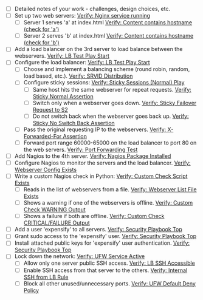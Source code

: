 - [ ] Detailed notes of your work - challenges, design choices, etc.
- [ ] Set up two web servers: [Verify: Nginx service running](https://github.com/jkatigb/expint/blob/main/ansible/tests/test_webservers.yml#L22)
    - [ ] Server 1 serves 'a' at index.html [Verify: Content contains hostname (check for 'a')](https://github.com/jkatigb/expint/blob/main/ansible/tests/test_webservers.yml#L44)
    - [ ] Server 2 serves 'b' at index.html [Verify: Content contains hostname (check for 'b')](https://github.com/jkatigb/expint/blob/main/ansible/tests/test_webservers.yml#L44)
- [ ] Add a load balancer on the 3rd server to load balance between the webservers. [Verify: LB Test Play Start](https://github.com/jkatigb/expint/blob/main/ansible/tests/test_loadbalancer.yml#L49)
- [ ] Configure the load balancer: [Verify: LB Test Play Start](https://github.com/jkatigb/expint/blob/main/ansible/tests/test_loadbalancer.yml#L49)
    - [ ] Choose and implement a balancing scheme (round robin, random, load based, etc.). [Verify: SRVID Distribution](https://github.com/jkatigb/expint/blob/main/ansible/tests/test_loadbalancer.yml#L90)
    - [ ] Configure sticky sessions: [Verify: Sticky Sessions (Normal) Play](https://github.com/jkatigb/expint/blob/main/ansible/tests/test_loadbalancer.yml#L145)
        - [ ] Same host hits the same webserver for repeat requests. [Verify: Sticky Normal Assertion](https://github.com/jkatigb/expint/blob/main/ansible/tests/test_loadbalancer.yml#L174)
        - [ ] Switch only when a webserver goes down. [Verify: Sticky Failover Request to S2](https://github.com/jkatigb/expint/blob/main/ansible/tests/test_loadbalancer.yml#L208)
        - [ ] Do not switch back when the webserver goes back up. [Verify: Sticky No Switch Back Assertion](https://github.com/jkatigb/expint/blob/main/ansible/tests/test_loadbalancer.yml#L283)
    - [ ] Pass the original requesting IP to the webservers. [Verify: X-Forwarded-For Assertion](https://github.com/jkatigb/expint/blob/main/ansible/tests/test_loadbalancer.yml#L132)
    - [ ] Forward port range 60000-65000 on the load balancer to port 80 on the web servers. [Verify: Port Forwarding Test](https://github.com/jkatigb/expint/blob/main/ansible/tests/test_loadbalancer.yml#L62)
- [ ] Add Nagios to the 4th server. [Verify: Nagios Package Installed](https://github.com/jkatigb/expint/blob/main/ansible/tests/test_monitoring.yml#L23)
- [ ] Configure Nagios to monitor the servers and the load balancer. [Verify: Webserver Config Exists](https://github.com/jkatigb/expint/blob/main/ansible/tests/test_monitoring.yml#L45) <!-- Also see LB config check L56 -->
- [ ] Write a custom Nagios check in Python: [Verify: Custom Check Script Exists](https://github.com/jkatigb/expint/blob/main/ansible/tests/test_monitoring.yml#L67)
    - [ ] Reads in the list of webservers from a file. [Verify: Webserver List File Exists](https://github.com/jkatigb/expint/blob/main/ansible/tests/test_monitoring.yml#L85)
    - [ ] Shows a warning if one of the webservers is offline. [Verify: Custom Check WARNING Output](https://github.com/jkatigb/expint/blob/main/ansible/tests/test_monitoring.yml#L125)
    - [ ] Shows a failure if both are offline. [Verify: Custom Check CRITICAL/FAILURE Output](https://github.com/jkatigb/expint/blob/main/ansible/tests/test_monitoring.yml#L163)
- [ ] Add a user 'expensify' to all servers. [Verify: Security Playbook Top](https://github.com/jkatigb/expint/blob/main/ansible/tests/test_security.yml#L1) <!-- User setup implicitly tested -->
- [ ] Grant sudo access to the 'expensify' user. [Verify: Security Playbook Top](https://github.com/jkatigb/expint/blob/main/ansible/tests/test_security.yml#L1) <!-- User setup implicitly tested -->
- [ ] Install attached public keys for 'expensify' user authentication. [Verify: Security Playbook Top](https://github.com/jkatigb/expint/blob/main/ansible/tests/test_security.yml#L1) <!-- User setup implicitly tested -->
- [ ] Lock down the network: [Verify: UFW Service Active](https://github.com/jkatigb/expint/blob/main/ansible/tests/test_security.yml#L31)
    - [ ] Allow only one server public SSH access. [Verify: LB SSH Accessible](https://github.com/jkatigb/expint/blob/main/ansible/tests/test_security.yml#L67) <!-- Non-LB SSH Inaccessible L131 -->
    - [ ] Enable SSH access from that server to the others. [Verify: Internal SSH from LB Rule](https://github.com/jkatigb/expint/blob/main/ansible/tests/test_security.yml#L155)
    - [ ] Block all other unused/unnecessary ports. [Verify: UFW Default Deny Policy](https://github.com/jkatigb/expint/blob/main/ansible/tests/test_security.yml#L48) <!-- Also see LB disallowed port L112 -->